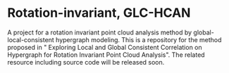 # Rotation-invariant, GLC-HCAN
A project for a rotation invariant point cloud analysis method by global-local-consistent hypergraph modeling. This is a repository for the method proposed in " Exploring Local and Global Consistent Correlation on Hypergraph for Rotation Invariant Point Cloud Analysis". The related resource including source code will be released soon.
